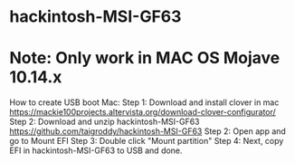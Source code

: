 # hackintosh-MSI-GF63

# Note: Only work in MAC OS Mojave 10.14.x

How to create USB boot Mac:
Step 1: Download and install clover in mac https://mackie100projects.altervista.org/download-clover-configurator/
Step 2: Download and unzip hackintosh-MSI-GF63 https://github.com/taigroddy/hackintosh-MSI-GF63
Step 2: Open app and go to Mount EFI
Step 3: Double click "Mount partition"
Step 4: Next, copy EFI in hackintosh-MSI-GF63 to USB and done.